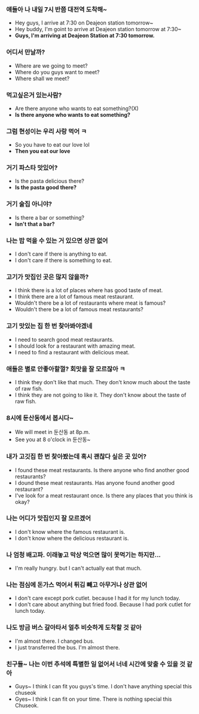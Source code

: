 ### 얘들아 나 내일 7시 반쯤 대전역 도착해~

- Hey guys, I arrive at 7:30 on Deajeon station tomorrow~
- Hey buddy, I'm goint to arrive at Deajeon station tomorrow at 7:30~
- **Guys, I'm arriving at Deajeon Station at 7:30 tomorrow.**

### 어디서 만날까?

- Where are we going to meet?
- Where do you guys want to meet?
- Where shall we meet?

### 먹고싶은거 있는사람?

- Are there anyone who wants to eat something?(X)
- **Is there anyone who wants to eat something?**

### 그럼 현성이는 우리 사랑 먹어 ㅋ

- So you have to eat our love lol
- **Then you eat our love**

### 거기 파스타 맛있어?

- Is the pasta delicious there?
- **Is the pasta good there?**

### 거기 술집 아니야?

- Is there a bar or something?
- **Isn't that a bar?**

### 나는 밥 먹을 수 있는 거 있으면 상관 없어

- I don't care if there is anything to eat.
- I don't care if there is something to eat.

### 고기가 맛집인 곳은 많지 않을까?

- I think there is a lot of places where has good taste of meat.
- I think there are a lot of famous meat restaurant.
- Wouldn't there be a lot of restaurants where meat is famous?
- Wouldn't there be a lot of famous meat restaurants?

### 고기 맛있는 집 한 번 찾아봐야겠네

- I need to search good meat restaurants.
- I should look for a restaurant with amazing meat.
- I need to find a restaurant with delicious meat.

### 애들은 별로 안좋아할껄? 회맛을 잘 모르잖아 ㅋ

- I think they don't like that much. They don't know much about the taste of raw fish.
- I think they are not going to like it. They don't know about the taste of raw fish.

### 8시에 둔산동에서 봅시다~

- We will meet in 둔산동 at 8p.m.
- See you at 8 o'clock in 둔산동~

### 내가 고깃집 한 번 찾아봤는데 혹시 괜찮다 싶은 곳 있어?

- I found these meat restaurants. Is there anyone who find another good restaurants?
- I dound these meat restaurants. Has anyone found another good restaurant?
- I've look for a meat restaurant once. Is there any places that you think is okay?

### 나는 어디가 맛집인지 잘 모르겠어

- I don't know where the famous restaurant is.
- I don't know where the delicious restaurant is.

### 나 엄청 배고파. 이래놓고 막상 먹으면 많이 못먹기는 하지만...

- I'm really hungry. but I can't actually eat that much.

### 나는 점심에 돈가스 먹어서 튀김 빼고 아무거나 상관 없어

- I don't care except pork cutlet. because I had it for my lunch today.
- I don't care about anything but fried food. Because I had pork cutlet for lunch today.

### 나도 방금 버스 갈아타서 얼추 비슷하게 도착할 것 같아

- I'm almost there. I changed bus.
- I just transferred the bus. I'm almost there.

### 친구들~ 나는 이번 추석에 특별한 일 없어서 너네 시간에 맞출 수 있을 것 같아

- Guys~ I think I can fit you guys's time. I don't have anything special this chuseok
- Gyes~ I think I can fit on your time. There is nothing special this Chuseok.







